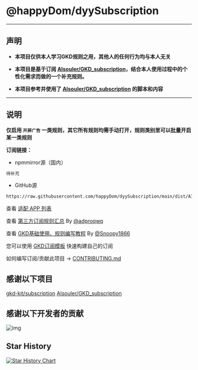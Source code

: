 # @happyDom/dyySubscription

---

## 声明

- **本项目仅供本人学习GKD规则之用，其他人的任何行为均与本人无关**

- **本项目是基于订阅 [AIsouler/GKD_subscription](https://raw.githubusercontent.com/AIsouler/GKD_subscription/main/dist/AIsouler_gkd.json5)，结合本人使用过程中的个性化需求而做的一个补充规则。**

- **本项目参考并使用了 [AIsouler/GKD_subscription](https://github.com/AIsouler/GKD_subscription) 的脚本和内容**

---

## 说明

**仅启用 `开屏广告` 一类规则，其它所有规则均需手动打开，规则类别里可以批量开启某一类规则**

**订阅链接：**

- npmmirror源（国内）

```txt
待补充
```

- GitHub源

```txt
https://raw.githubusercontent.com/happyDom/dyySubscription/main/dist/AIsouler_gkd.json5
```

查看 [适配 APP 列表](./dist/README.md)

查看 [第三方订阅规则汇总](https://github.com/Adpro-Team/GKD_THS_List) By [@adproqwq](https://github.com/adproqwq)

查看 [GKD基础使用、规则编写教程](https://github.com/Snoopy1866/blogs/tree/main/software/gkd) By [@Snoopy1866](https://github.com/Snoopy1866)

您可以使用 [GKD订阅模板](https://github.com/gkd-kit/subscription-template) 快速构建自己的订阅

如何编写订阅/贡献此项目 -> [CONTRIBUTING.md](./CONTRIBUTING.md)


## 感谢以下项目

[gkd-kit/subscription](https://github.com/gkd-kit/subscription)
[AIsouler/GKD_subscription](https://github.com/AIsouler/GKD_subscription)

## 感谢以下开发者的贡献

![img](https://contrib.rocks/image?repo=happyDom/dyySubscription&_v=0)

## Star History

[![Star History Chart](https://api.star-history.com/svg?repos=happyDom/dyySubscription&type=Date)](https://star-history.com/#happyDom/dyySubscription&Date)
